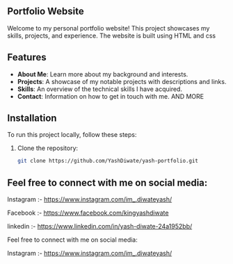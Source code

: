  ## Portfolio Website

Welcome to my personal portfolio website! This project showcases my skills, projects, and experience. The website is built using HTML and css

## Features

- **About Me**: Learn more about my background and interests.
- **Projects**: A showcase of my notable projects with descriptions and links.
- **Skills**: An overview of the technical skills I have acquired.
- **Contact**: Information on how to get in touch with me. AND MORE

## Installation

To run this project locally, follow these steps:

1. Clone the repository:
   ```bash
   git clone https://github.com/YashDiwate/yash-portfolio.git

## Feel free to connect with me on social media:
Instagram :- https://www.instagram.com/im_.diwateyash/

Facebook :- https://www.facebook.com/kingyashdiwate

linkedin :- https://www.linkedin.com/in/yash-diwate-24a1952bb/

Feel free to connect with me on social media:

Instagram :- https://www.instagram.com/im_.diwateyash/
